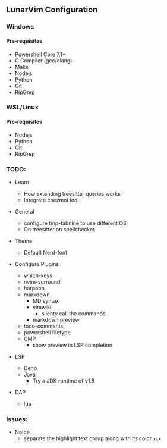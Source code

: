 ## LunarVim Configuration

### Windows

#### Pre-requisites
  - Powershell Core 7.1+
  - C Compiler (gcc/clang)
  - Make
  - Nodejs
  - Python
  - Git
  - RipGrep

### WSL/Linux

#### Pre-requisites
  - Nodejs
  - Python
  - Git
  - RipGrep
  
### TODO:

- Learn
  - How extending treesitter queries works
  - Integrate chezmoi tool

- General
  - configure tmp-tabnine to use different OS
  - On treesitter on spellchecker

- Theme
  - Default Nerd-font

- Configure Plugins
  - which-keys
  - nvim-surround
  - harpoon
  - markdown
    - MD syntax
    - vimwiki
      - silenty call the commands
    - markdown preview
  -  todo-comments
    - powershell filetype
  - CMP
    - show preview in LSP completion

- LSP
  - Deno
  - Java
    - Try a JDK runtime of v1.8

- DAP
  - lua

### Issues:
- Noice
  - separate the highlight text group along with its color `xxx`
